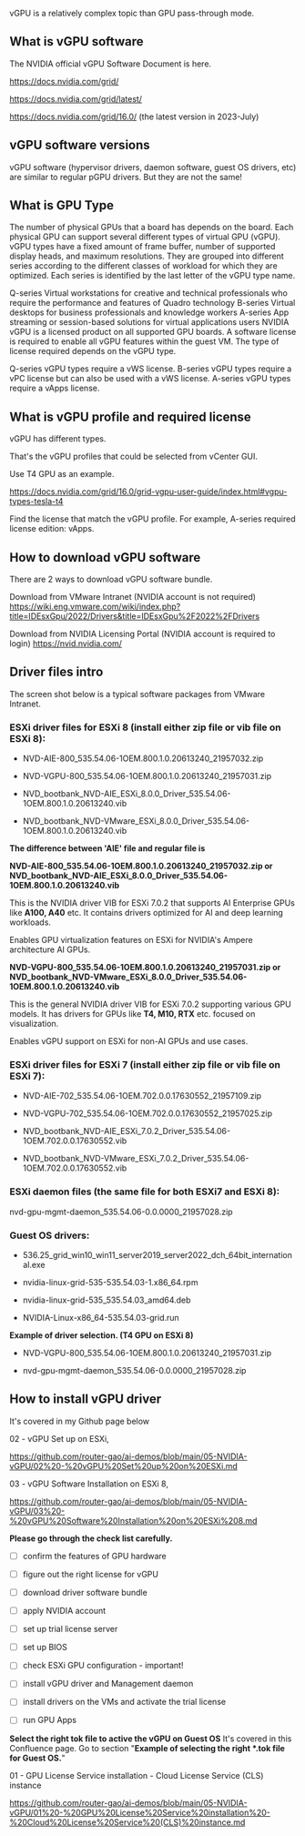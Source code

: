 
vGPU is a relatively complex topic than GPU pass-through mode.

## What is vGPU software

The NVIDIA official vGPU Software Document is here.

https://docs.nvidia.com/grid/

https://docs.nvidia.com/grid/latest/

https://docs.nvidia.com/grid/16.0/ (the latest version in 2023-July)

## vGPU software versions

vGPU software (hypervisor drivers, daemon software, guest OS drivers, etc) are similar to regular pGPU drivers. But they are not the same!





## What is GPU Type

The number of physical GPUs that a board has depends on the board. Each physical GPU can support several different types of virtual GPU (vGPU). vGPU types have a fixed amount of frame buffer, number of supported display heads, and maximum resolutions. They are grouped into different series according to the different classes of workload for which they are optimized. Each series is identified by the last letter of the vGPU type name.

Q-series	Virtual workstations for creative and technical professionals who require the performance and features of Quadro technology
B-series	Virtual desktops for business professionals and knowledge workers
A-series	App streaming or session-based solutions for virtual applications users
NVIDIA vGPU is a licensed product on all supported GPU boards. A software license is required to enable all vGPU features within the guest VM. The type of license required depends on the vGPU type.

Q-series vGPU types require a vWS license.
B-series vGPU types require a vPC license but can also be used with a vWS license.
A-series vGPU types require a vApps license.

## What is vGPU profile and required license

vGPU has different types.

That's the vGPU profiles that could be selected from vCenter GUI.

 

Use T4 GPU as an example.

https://docs.nvidia.com/grid/16.0/grid-vgpu-user-guide/index.html#vgpu-types-tesla-t4

Find the license that match the vGPU profile. For example, A-series required license edition: vApps.



## How to download vGPU software

There are 2 ways to download vGPU software bundle.

Download from VMware Intranet (NVIDIA account is not required)
https://wiki.eng.vmware.com/wiki/index.php?title=IDEsxGpu/2022/Drivers&title=IDEsxGpu%2F2022%2FDrivers

Download from NVIDIA Licensing Portal (NVIDIA account is required to login)
https://nvid.nvidia.com/



## Driver files intro

The screen shot below is a typical software packages from VMware Intranet.

### ESXi driver files for ESXi 8 (install either zip file or vib file on ESXi 8):

- NVD-AIE-800_535.54.06-1OEM.800.1.0.20613240_21957032.zip
- NVD-VGPU-800_535.54.06-1OEM.800.1.0.20613240_21957031.zip

- NVD_bootbank_NVD-AIE_ESXi_8.0.0_Driver_535.54.06-1OEM.800.1.0.20613240.vib

- NVD_bootbank_NVD-VMware_ESXi_8.0.0_Driver_535.54.06-1OEM.800.1.0.20613240.vib




**The difference between 'AIE' file and regular file is**

**NVD-AIE-800_535.54.06-1OEM.800.1.0.20613240_21957032.zip or NVD_bootbank_NVD-AIE_ESXi_8.0.0_Driver_535.54.06-1OEM.800.1.0.20613240.vib**

This is the NVIDIA driver VIB for ESXi 7.0.2 that supports AI Enterprise GPUs like **A100, A40** etc. It contains drivers optimized for AI and deep learning workloads.

Enables GPU virtualization features on ESXi for NVIDIA's Ampere architecture AI GPUs.

**NVD-VGPU-800_535.54.06-1OEM.800.1.0.20613240_21957031.zip or NVD_bootbank_NVD-VMware_ESXi_8.0.0_Driver_535.54.06-1OEM.800.1.0.20613240.vib**

This is the general NVIDIA driver VIB for ESXi 7.0.2 supporting various GPU models. It has drivers for GPUs like **T4, M10, RTX** etc. focused on visualization.

Enables vGPU support on ESXi for non-AI GPUs and use cases.

### ESXi driver files for ESXi 7 (install either zip file or vib file on ESXi 7):

- NVD-AIE-702_535.54.06-1OEM.702.0.0.17630552_21957109.zip
- NVD-VGPU-702_535.54.06-1OEM.702.0.0.17630552_21957025.zip

- NVD_bootbank_NVD-AIE_ESXi_7.0.2_Driver_535.54.06-1OEM.702.0.0.17630552.vib

- NVD_bootbank_NVD-VMware_ESXi_7.0.2_Driver_535.54.06-1OEM.702.0.0.17630552.vib


### ESXi daemon files (the same file for both ESXi7 and ESXi 8):

nvd-gpu-mgmt-daemon_535.54.06-0.0.0000_21957028.zip

### Guest OS drivers:

- 536.25_grid_win10_win11_server2019_server2022_dch_64bit_international.exe
- nvidia-linux-grid-535-535.54.03-1.x86_64.rpm

- nvidia-linux-grid-535_535.54.03_amd64.deb

- NVIDIA-Linux-x86_64-535.54.03-grid.run


**Example of driver selection. (T4 GPU on ESXi 8)**

- NVD-VGPU-800_535.54.06-1OEM.800.1.0.20613240_21957031.zip

- nvd-gpu-mgmt-daemon_535.54.06-0.0.0000_21957028.zip

  

## How to install vGPU driver

It's covered in my Github page below

02 - vGPU Set up on ESXi, 

https://github.com/router-gao/ai-demos/blob/main/05-NVIDIA-vGPU/02%20-%20vGPU%20Set%20up%20on%20ESXi.md

03 - vGPU Software Installation on ESXi 8, 

https://github.com/router-gao/ai-demos/blob/main/05-NVIDIA-vGPU/03%20-%20vGPU%20Software%20Installation%20on%20ESXi%208.md

**Please go through the check list carefully.**

- [ ] confirm the features of GPU hardware

- [ ] figure out the right license for vGPU
- [ ] download driver software bundle
- [ ] apply NVIDIA account
- [ ] set up trial license server
- [ ] set up BIOS
- [ ] check ESXi GPU configuration - important!
- [ ] install vGPU driver and Management daemon
- [ ] install drivers on the VMs and activate the trial license
- [ ] run GPU Apps

**Select the right tok file to active the vGPU on Guest OS**
It's covered in this Confluence page. Go to section "**Example of selecting the right *.tok file for Guest OS.**"

01 - GPU License Service installation - Cloud License Service (CLS) instance

https://github.com/router-gao/ai-demos/blob/main/05-NVIDIA-vGPU/01%20-%20GPU%20License%20Service%20installation%20-%20Cloud%20License%20Service%20(CLS)%20instance.md







